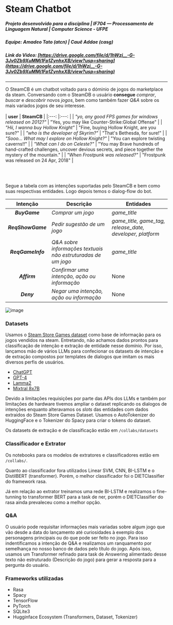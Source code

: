 # Steam Chatbot
##### Projeto desenvolvido para a disciplina | IF704 — Processamento de Linguagem Natural | Computer Science - UFPE
##### Equipe: Amadeo Tato (atcn) | Cauê Addae (casg)
##### Link do Video: [https://drive.google.com/file/d/1hWzi__-G-3Jv0Zb9XuMMj1Fp1ZynhxXB/view?usp=sharing](https://drive.google.com/file/d/1hWzi__-G-3Jv0Zb9XuMMj1Fp1ZynhxXB/view?usp=sharing)
---

O SteamCB é um chatbot voltado para o dóminio de jogos do marketplace da steam. Conversando com o SteamDB o usuário **consegue** _comprar_, _buscar_ e _descobrir_ novos _jogos_, bem como também fazer _Q&A_ sobre os mais variados jogos de seu interesse. 
<br/><br/>
| **user** 	| **SteamCB** 	|
|:---:	|:---:	|
| _"yo, any good FPS games for windows released on 2012?"_ 	| "Yes, you may like Counter-Strike:Global Offense" 	|
| _"Hii, I wanna buy Hollow Knight"_ 	| "Fine, buying Hollow Knight, are you sure?" 	|
| _"who is the developer of Skyrim?"_ 	| "That's Bethesda, for sure!" 	|
| _"Sooo... What may I explore on Hollow Knight?"_ 	| "You can explore twisting caverns!!" 	|
| _"What can I do on Celeste?"_ 	| "You may Brave hundreds of hand-crafted challenges,  uncover devious secrets, and piece together the  mystery of the mountain." 	|
| _"When Frostpunk was released?"_ 	| "Frostpunk was released on 24 Apr, 2018" 	|

<br/><br/>

Segue a tabela com as intenções suportadas pelo SteamCB e bem como suas respectivas entidades. Logo depois temos o dialog-flow do bot. 

|    **Intenção**   	| **Descrição**                                        	| **Entidades**                                              	|
|:-----------------:	|------------------------------------------------------	|------------------------------------------------------------	|
|   **_BuyGame_**   	| _Comprar um jogo_                                    	| _game_title_                                               	|
| **_ReqShowGame_** 	| _Pedir sugestão de um jogo_                          	| _game_title, game_tag, release_date,  developer, platform_ 	|
| **_ReqGameInfo_** 	| _Q&A sobre informações textuais não estruturadas de um jogo_ 	| _game_title_                                                      	|
|    **_Affirm_**   	| _Confirmar uma intenção, ação ou informação_         	| None                                                       	|
|     **_Deny_**    	| _Negar uma intenção, ação ou informação_             	| None                                                       	|

![image](https://github.com/AmadeoNeto/steam_chatbot/assets/61971951/9475ca76-2dfa-436a-845f-6953c037f67b)

### Datasets
Usamos o [Steam Store Games dataset](https://www.kaggle.com/datasets/nikdavis/steam-store-games) como base de informação para os jogos vendidos na steam. Entretando, não achamos dados prontos para classificação de intenção e extração de entidade nesse domínio. Por isso, lançamos mão de vários LLMs para confecionar os datasets de intenção e de extração compostos por templates de dialogos que imitam os mais diversos perfis de usuários.

- [ChatGPT](https://chat.openai.com/)
- [GPT-4](https://chat.openai.com/)
- [Lamma2](https://llama.meta.com/)
- [Mixtral 8x7B](https://chat.mistral.ai/chat)

Devido a limitações requisições por parte das APIs dos LLMs e também por limitações de hardware tivemos ampliar o dataset replicando os dialogos de intenções enquanto alteravamos os _slots_ das entidades com dados extraidos do Steam Store Games Dataset. Usamos o AutoTokenizer do HuggingFace e o Tokenizer do Spacy para criar o tokens do dataset. 

Os datasets de extração e de classificação estão em `/collabs/datasets`

### Classificador e Extrator
Os notebooks para os modelos de extratores e classificadores estão em `/collabs/`. 

Quanto ao classificador fora utilizados Linear SVM, CNN, BI-LSTM e o DistilBERT (transformer). Porém, o melhor classificador foi o DIETClassifier do framework rasa. 

Já em relação ao extrator treinamos uma rede BI-LSTM e realizamos o fine-tunning to transformer BERT para a task de ner, porém o DIETClassifier do rasa ainda prevaleceu como a melhor opção.

### Q&A 
O usuário pode requisitar informações mais variadas sobre algum jogo que vão desde a data do lançamento até curiosidades à exemplo dos personagens principais ou do que pode ser feito no jogo. Para isso indentificamos a intenção de Q&A e realizamos um ranquamento por semelhança no nosso banco de dados pelo título do jogo. Após isso, usamos um Transformer refinado para task de Answering alimentado desse texto não estruturado (Descrição do jogo) para gerar a resposta para a pergunta do usuário.  

### Frameworks utilizadas
- Rasa
- Spacy 
- TensorFlow
- PyTorch
- SQLite3
- Hugginface Ecosystem (Transformers, Dataset, Tokenizer)

